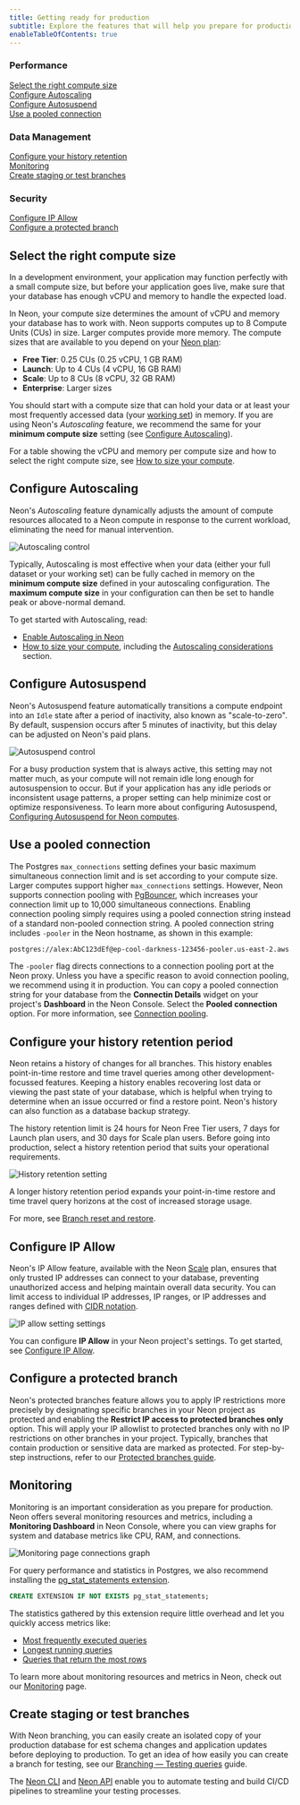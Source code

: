 ```yaml
---
title: Getting ready for production
subtitle: Explore the features that will help you prepare for production with Neon
enableTableOfContents: true
---
```


<div style={{ display: 'flex' }}>
  <div style={{ flex: 1, paddingRight: '20px' }}>
    <h3>Performance</h3>
    <p>
      <a href="#select-the-right-compute-size">Select the right compute size</a><br />
      <a href="#configure-autoscaling">Configure Autoscaling</a><br />
      <a href="#configure-autosuspend">Configure Autosuspend</a><br />
      <a href="#use-a-pooled-connection">Use a pooled connection</a>
    </p>
  </div>
  
  <div style={{ flex: 1, paddingRight: '20px' }}>
    <h3>Data Management</h3>
    <p>
      <a href="#configure-your-history-retention-period">Configure your history retention</a><br />
      <a href="#monitoring">Monitoring</a><br />
      <a href="#create-staging-or-test-branches">Create staging or test branches</a>
    </p>
  </div>

  <div style={{ flex: 1 }}>
    <h3>Security</h3>
    <p>
      <a href="#configure-ip-allow">Configure IP Allow</a><br />
      <a href="#configure-a-protected-branch">Configure a protected branch</a>
    </p>
  </div>
</div>

## Select the right compute size

In a development environment, your application may function perfectly with a small compute size, but before your application goes live, make sure that your database has enough vCPU and memory to handle the expected load.

In Neon, your compute size determines the amount of vCPU and memory your database has to work with. Neon supports computes up to 8 Compute Units (CUs) in size. Larger computes provide more memory. The compute sizes that are available to you depend on your [Neon plan](/docs/introduction/plans): 

- **Free Tier**: 0.25 CUs (0.25 vCPU, 1 GB RAM)
- **Launch**: Up to 4 CUs (4 vCPU, 16 GB RAM)
- **Scale**: Up to 8 CUs (8 vCPU, 32 GB RAM)
- **Enterprise**: Larger sizes

You should start with a compute size that can hold your data or at least your most frequently accessed data (your [working set](/docs/reference/glossary#working-set)) in memory. If you are using Neon's _Autoscaling_ feature, we recommend the same for your **minimum compute size** setting (see [Configure Autoscaling](#configure-autoscaling)).

For a table showing the vCPU and memory per compute size and how to select the right compute size, see [How to size your compute](docs/manage/endpoints#how-to-size-your-compute). 

## Configure Autoscaling

Neon's _Autoscaling_ feature dynamically adjusts the amount of compute resources allocated to a Neon compute in response to the current workload, eliminating the need for manual intervention.

![Autoscaling control](/docs/get-started-with-neon/autoscaling_control.png)

Typically, Autoscaling is most effective when your data (either your full dataset or your working set) can be fully cached in memory on the **minimum compute size** defined in your autoscaling configuration. The **maximum compute size** in your configuration can then be set to handle peak or above-normal demand.

To get started with Autoscaling, read:

- [Enable Autoscaling in Neon](/docs/guides/autoscaling-guide)
- [How to size your compute](/docs/manage/endpoints#how-to-size-your-compute), including the [Autoscaling considerations](/docs/manage/endpoints#autoscaling-considerations) section.

## Configure Autosuspend

Neon's Autosuspend feature automatically transitions a compute endpoint into an `Idle` state after a period of inactivity, also known as "scale-to-zero". By default, suspension occurs after 5 minutes of inactivity, but this delay can be adjusted on Neon's paid plans.

![Autosuspend control](/docs/get-started-with-neon/autosuspend_control.png)

For a busy production system that is always active, this setting may not matter much, as your compute will not remain idle long enough for autosuspension to occur. But if your application has any idle periods or inconsistent usage patterns, a proper setting can help minimize cost or optimize responsiveness. To learn more about configuring Autosuspend, [Configuring Autosuspend for Neon computes](/docs/guides/auto-suspend-guide).

## Use a pooled connection

The Postgres `max_connections` setting defines your basic maximum simultaneous connection limit and is set according to your compute size. Larger computes support higher `max_connections` settings. However, Neon supports connection pooling with [PgBouncer](https://www.pgbouncer.org/), which increases your connection limit up to 10,000 simultaneous connections. Enabling connection pooling simply requires using a pooled connection string instead of a standard non-pooled connection string. A pooled connection string includes `-pooler` in the Neon hostname, as shown in this example:

```bash
postgres://alex:AbC123dEf@ep-cool-darkness-123456-pooler.us-east-2.aws.neon.tech/dbname?sslmode=require
```

The `-pooler` flag directs connections to a connection pooling port at the Neon proxy. Unless you have a specific reason to avoid connection pooling, we recommend using it in production. You can copy a pooled connection string for your database from the **Connectin Details** widget on your project's **Dashboard** in the Neon Console. Select the **Pooled connection** option. For more information, see [Connection pooling](/docs/connect/connection-pooling).

## Configure your history retention period

Neon retains a history of changes for all branches. This history enables point-in-time restore and time travel queries among other development-focussed features. Keeping a history enables recovering lost data or viewing the past state of your database, which is helpful when trying to determine when an issue occurred or find a restore point. Neon's history can also function as a database backup strategy.

The history retention limit is 24 hours for Neon Free Tier users, 7 days for Launch plan users, and 30 days for Scale plan users. Before going into production, select a history retention period that suits your operational requirements. 

![History retention setting](/docs/get-started-with-neon/history_retention_setting.png)

A longer history retention period expands your point-in-time restore and time travel query horizons at the cost of increased storage usage.

For more, see [Branch reset and restore](/docs/introduction/point-in-time-restore).

## Configure IP Allow

Neon's IP Allow feature, available with the Neon [Scale](/docs/introduction/plans#scale) plan, ensures that only trusted IP addresses can connect to your database, preventing unauthorized access and helping maintain overall data security. You can limit access to individual IP addresses, IP ranges, or IP addresses and ranges defined with [CIDR notation](/docs/reference/glossary#cidr-notation).

![IP allow setting settings](/docs/get-started-with-neon/ip_allow_settings.png)

You can configure **IP Allow** in your Neon project's settings. To get started, see [Configure IP Allow](/docs/manage/projects#configure-ip-allow).

## Configure a protected branch

Neon's protected branches feature allows you to apply IP restrictions more precisely by designating specific branches in your Neon project as protected and enabling the **Restrict IP access to protected branches only** option. This will apply your IP allowlist to protected branches only with no IP restrictions on other branches in your project. Typically, branches that contain production or sensitive data are marked as protected. For step-by-step instructions, refer to our [Protected branches guide](/docs/guides/protected-branches).

## Monitoring

Monitoring is an important consideration as you prepare for production. Neon offers several monitoring resources and metrics, including a **Monitoring Dashboard** in Neon Console, where you can view graphs for system and database metrics like CPU, RAM, and connections.

![Monitoring page connections graph](/docs/introduction/monitor_connections.jpg)

For query performance and statistics in Postgres, we also recommend installing the [pg_stat_statements extension](/docs/extensions/pg_stat_statements). 

```sql
CREATE EXTENSION IF NOT EXISTS pg_stat_statements;
```

The statistics gathered by this extension require little overhead and let you quickly access metrics like:

- [Most frequently executed queries](/docs/postgresql/query-performance#most-frequently-executed-queries)
- [Longest running queries](/docs/postgresql/query-performance#long-running-queries)
- [Queries that return the most rows](/docs/postgresql/query-performance#queries-that-return-the-most-rows)

To learn more about monitoring resources and metrics in Neon, check out our [Monitoring](/docs/introduction/monitoring) page.

## Create staging or test branches

With Neon branching, you can easily create an isolated copy of your production database for est schema changes and application updates before deploying to production. To get an idea of how easily you can create a branch for testing, see our [Branching — Testing queries](/docs/guides/branching-test-queries) guide.

The [Neon CLI](/docs/reference/neon-cli) and [Neon API](https://api-docs.neon.tech/reference/getting-started-with-neon-api) enable you to automate testing and build CI/CD pipelines to streamline your testing processes.

<NeedHelp/>